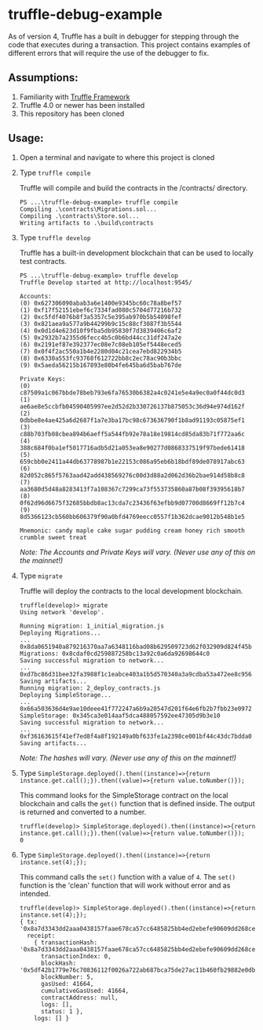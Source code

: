truffle-debug-example
=====================
As of version 4, Truffle has a built in debugger for stepping through the code that executes during a transaction.  This project contains examples of different errors that will require the use of the debugger to fix.

Assumptions:
------------
1. Familiarity with [Truffle Framework](http://truffleframework.com/)
1. Truffle 4.0 or newer has been installed
1. This repository has been cloned

Usage:
------
1. Open a terminal and navigate to where this project is cloned

1. Type `truffle compile`

    Truffle will compile and build the contracts in the /contracts/ directory.
    ```
    PS ...\truffle-debug-example> truffle compile
    Compiling .\contracts\Migrations.sol...
    Compiling .\contracts\Store.sol...
    Writing artifacts to .\build\contracts
    ```

1. Type `truffle develop`

    Truffle has a built-in development blockchain that can be used to locally test contracts.  
    ```
    PS ...\truffle-debug-example> truffle develop
    Truffle Develop started at http://localhost:9545/

    Accounts:
    (0) 0x627306090abab3a6e1400e9345bc60c78a8bef57
    (1) 0xf17f52151ebef6c7334fad080c5704d77216b732
    (2) 0xc5fdf4076b8f3a5357c5e395ab970b5b54098fef
    (3) 0x821aea9a577a9b44299b9c15c88cf3087f3b5544
    (4) 0x0d1d4e623d10f9fba5db95830f7d3839406c6af2
    (5) 0x2932b7a2355d6fecc4b5c0b6bd44cc31df247a2e
    (6) 0x2191ef87e392377ec08e7c08eb105ef5448eced5
    (7) 0x0f4f2ac550a1b4e2280d04c21cea7ebd822934b5
    (8) 0x6330a553fc93768f612722bb8c2ec78ac90b3bbc
    (9) 0x5aeda56215b167893e80b4fe645ba6d5bab767de

    Private Keys:
    (0) c87509a1c067bbde78beb793e6fa76530b6382a4c0241e5e4a9ec0a0f44dc0d3
    (1) ae6ae8e5ccbfb04590405997ee2d52d2b330726137b875053c36d94e974d162f
    (2) 0dbbe8e4ae425a6d2687f1a7e3ba17bc98c673636790f1b8ad91193c05875ef1
    (3) c88b703fb08cbea894b6aeff5a544fb92e78a18e19814cd85da83b71f772aa6c
    (4) 388c684f0ba1ef5017716adb5d21a053ea8e90277d0868337519f97bede61418
    (5) 659cbb0e2411a44db63778987b1e22153c086a95eb6b18bdf89de078917abc63
    (6) 82d052c865f5763aad42add438569276c00d3d88a2d062d36b2bae914d58b8c8
    (7) aa3680d5d48a8283413f7a108367c7299ca73f553735860a87b08f39395618b7
    (8) 0f62d96d6675f32685bbdb8ac13cda7c23436f63efbb9d07700d8669ff12b7c4
    (9) 8d5366123cb560bb606379f90a0bfd4769eecc0557f1b362dcae9012b548b1e5

    Mnemonic: candy maple cake sugar pudding cream honey rich smooth crumble sweet treat
    ```
    *Note: The Accounts and Private Keys will vary. (Never use any of this on the mainnet!)*

1. Type `migrate`

    Truffle will deploy the contracts to the local development blockchain.
    ```
    truffle(develop)> migrate
    Using network 'develop'.

    Running migration: 1_initial_migration.js
    Deploying Migrations...
    ... 0x8da0651940a879216370aa7a6348116bad08b629509723d62f032909d824f45b
    Migrations: 0x8cdaf0cd259887258bc13a92c0a6da92698644c0
    Saving successful migration to network...
    ... 0xd7bc86d31bee32fa3988f1c1eabce403a1b5d570340a3a9cdba53a472ee8c956
    Saving artifacts...
    Running migration: 2_deploy_contracts.js
    Deploying SimpleStorage...
    ... 0x66a503636d4e9ae10deee41f772247a6b9a20547d201f64e6fb2b7fbb23e0972
    SimpleStorage: 0x345ca3e014aaf5dca488057592ee47305d9b3e10
    Saving successful migration to network...
    ... 0xf36163615f41ef7ed8f4a8f192149a0bf633fe1a2398ce001bf44c43dc7bdda0
    Saving artifacts...
    ```
    *Note: The hashes will vary. (Never use any of this on the mainnet!)*

1. Type `SimpleStorage.deployed().then((instance)=>{return instance.get.call();}).then((value)=>{return value.toNumber()});`

    This command looks for the SimpleStorage contract on the local blockchain and calls the `get()` function that is defined inside.  The output is returned and converted to a number.
    ```
    truffle(develop)> SimpleStorage.deployed().then((instance)=>{return instance.get.call();}).then((value)=>{return value.toNumber()});
    0
    ```

1. Type `SimpleStorage.deployed().then((instance)=>{return instance.set(4);});`

    This command calls the `set()` function with a value of `4`.  The `set()` function is the 'clean' function that will work without error and as intended.
    ```
    truffle(develop)> SimpleStorage.deployed().then((instance)=>{return instance.set(4);});
    { tx: '0x8a7d3343dd2aaa0438157faae678ca57cc6485825bb4ed2ebefe90609dd268ce',
      receipt:
        { transactionHash: '0x8a7d3343dd2aaa0438157faae678ca57cc6485825bb4ed2ebefe90609dd268ce',
          transactionIndex: 0,
          blockHash: '0x5df42b1779e76c70836112f0026a722ab687bca75de27ac11b460fb29882e0db',
          blockNumber: 5,
          gasUsed: 41664,
          cumulativeGasUsed: 41664,
          contractAddress: null,
          logs: [],
          status: 1 },
        logs: [] }
    ```
